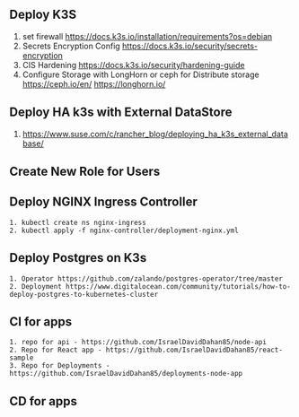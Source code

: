 ## Deploy K3S

1. set firewall https://docs.k3s.io/installation/requirements?os=debian
2. Secrets Encryption Config https://docs.k3s.io/security/secrets-encryption
3. CIS Hardening https://docs.k3s.io/security/hardening-guide
4. Configure Storage with LongHorn or ceph for Distribute storage
    https://ceph.io/en/ 
    https://longhorn.io/

## Deploy HA k3s with External DataStore
    
1. https://www.suse.com/c/rancher_blog/deploying_ha_k3s_external_database/    

## Create New Role for Users

## Deploy NGINX Ingress Controller 
    1. kubectl create ns nginx-ingress
    2. kubectl apply -f nginx-controller/deployment-nginx.yml

## Deploy Postgres on K3s
    1. Operator https://github.com/zalando/postgres-operator/tree/master
    2. Deployment https://www.digitalocean.com/community/tutorials/how-to-deploy-postgres-to-kubernetes-cluster

## CI for apps
    1. repo for api - https://github.com/IsraelDavidDahan85/node-api
    2. Repo for React app - https://github.com/IsraelDavidDahan85/react-sample
    3. Repo for Deployments - https://github.com/IsraelDavidDahan85/deployments-node-app

## CD for apps